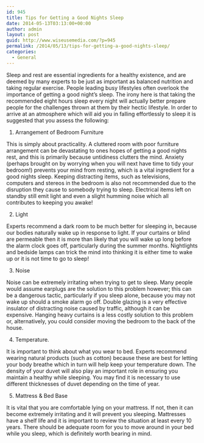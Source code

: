 ```yaml
---
id: 945
title: Tips for Getting a Good Nights Sleep
date: 2014-05-13T03:13:00+00:00
author: admin
layout: post
guid: http://www.wiseusemedia.com/?p=945
permalink: /2014/05/13/tips-for-getting-a-good-nights-sleep/
categories:
  - General
---
```

Sleep and rest are essential ingredients for a healthy existence, and are deemed by many experts to be just as important as balanced nutrition and taking regular exercise. People leading busy lifestyles often overlook the importance of getting a good night’s sleep. The irony here is that taking the recommended eight hours sleep every night will actually better prepare people for the challenges thrown at them by their hectic lifestyle. In order to arrive at an atmosphere which will aid you in falling effortlessly to sleep it is suggested that you assess the following:

1. Arrangement of Bedroom Furniture
  
This is simply about practicality. A cluttered room with poor furniture arrangement can be devastating to ones hopes of getting a good nights rest, and this is primarily because untidiness clutters the mind. Anxiety (perhaps brought on by worrying when you will next have time to tidy your bedroom!) prevents your mind from resting, which is a vital ingredient for a good nights sleep. Keeping distracting items, such as televisions, computers and stereos in the bedroom is also not recommended due to the disruption they cause to somebody trying to sleep. Electrical items left on standby still emit light and even a slight humming noise which all contributes to keeping you awake!

2. Light
  
Experts recommend a dark room to be much better for sleeping in, because our bodies naturally wake up in response to light. If your curtains or blind are permeable then it is more than likely that you will wake up long before the alarm clock goes off, particularly during the summer months. Nightlights and bedside lamps can trick the mind into thinking it is either time to wake up or it is not time to go to sleep!

3. Noise
  
Noise can be extremely irritating when trying to get to sleep. Many people would assume earplugs are the solution to this problem however; this can be a dangerous tactic, particularly if you sleep alone, because you may not wake up should a smoke alarm go off. Double glazing is a very effective insulator of distracting noise caused by traffic, although it can be expensive. Hanging heavy curtains is a less costly solution to this problem or, alternatively, you could consider moving the bedroom to the back of the house.

4. Temperature.
  
It is important to think about what you wear to bed. Experts recommend wearing natural products (such as cotton) because these are best for letting your body breathe which in turn will help keep your temperature down. The density of your duvet will also play an important role in ensuring you maintain a healthy while sleeping. You may find it is necessary to use different thicknesses of duvet depending on the time of year.

5. Mattress & Bed Base
  
It is vital that you are comfortable lying on your mattress. If not, then it can become extremely irritating and it will prevent you sleeping. Mattresses have a shelf life and it is important to review the situation at least every 10 years. There should be adequate room for you to move around in your bed while you sleep, which is definitely worth bearing in mind.